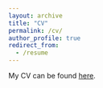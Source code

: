 ```yaml
---
layout: archive
title: "CV"
permalink: /cv/
author_profile: true
redirect_from:
  - /resume
---
```


My CV can be found [here](../files/Kaicher_CV_PhD.pdf).
